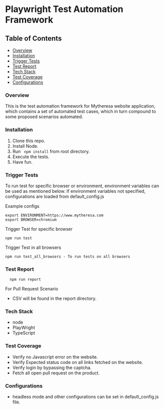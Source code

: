 # Playwright Test Automation Framework

## Table of Contents

* [Overview](#overview)
* [Installation](#installation)
* [Trigger Tests](#trigger-tests)
* [Test Report](#test-report)
* [Tech Stack](#tech-stack)
* [Test Coverage](#test-coverage)
* [Configurations](#configurations)

### Overview
This is the test automation framework for Mytheresa website application, which contains a set of automated test cases, which in turn compound to some proposed scenarios automated.

### Installation
1. Clone this repo.
2. Install Node.
3. Run ``` npm install``` from root directory.
4. Execute the tests.
5. Have fun.

### Trigger Tests

To run test for specific browser or environment, environment variables can be used as mentioned below.
If environment variables not specified, configurations are loaded from default_config.js

Example configs
``` In Terminal or Commandline
export ENVIRONMENT=https://www.mytheresa.com
export BROWSER=chromium
```

Trigger Test for specific browser
``` In Terminal or Commandline
npm run test 
```

Trigger Test in all browsers
``` In Terminal or Commandline
npm run test_all_browsers - To run tests on all browsers
```

### Test Report
``` In Terminal or Commandline
  npm run report
```

For Pull Request Scenario
* CSV will be found in the report directory.

### Tech Stack
* node
* PlayWright
* TypeScript

### Test Coverage
* Verify no Javascript error on the website.
* Verify Expected status code on all links fetched on the website.
* Verify login by bypassing the captcha.
* Fetch all open pull request on the product.

### Configurations
* headless mode and other configurations can be set in default_config.js file.
